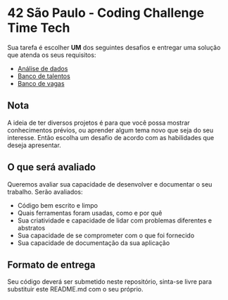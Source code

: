 # 42 São Paulo - Coding Challenge Time Tech
Sua tarefa é escolher **UM** dos seguintes desafios e entregar uma solução que atenda os seus requisitos:
- [Análise de dados](/challenges/desafio_analise.md)
- [Banco de talentos](/challenges/desafio_banco_talentos.md)
- [Banco de vagas](/challenges/desafio_banco_vagas.md)

## Nota
A ideia de ter diversos projetos é para que você possa mostrar conhecimentos prévios, ou aprender algum tema novo que seja do seu interesse. Então escolha um desafio de acordo com as habilidades que deseja apresentar.

## O que será avaliado

Queremos avaliar sua capacidade de desenvolver e documentar o seu trabalho. Serão avaliados:

- Código bem escrito e limpo
- Quais ferramentas foram usadas, como e por quê
- Sua criatividade e capacidade de lidar com problemas diferentes e abstratos
- Sua capacidade de se comprometer com o que foi fornecido
- Sua capacidade de documentação da sua aplicação

## Formato de entrega

Seu código deverá ser submetido neste repositório, sinta-se livre para substituir este README.md com o seu próprio.
